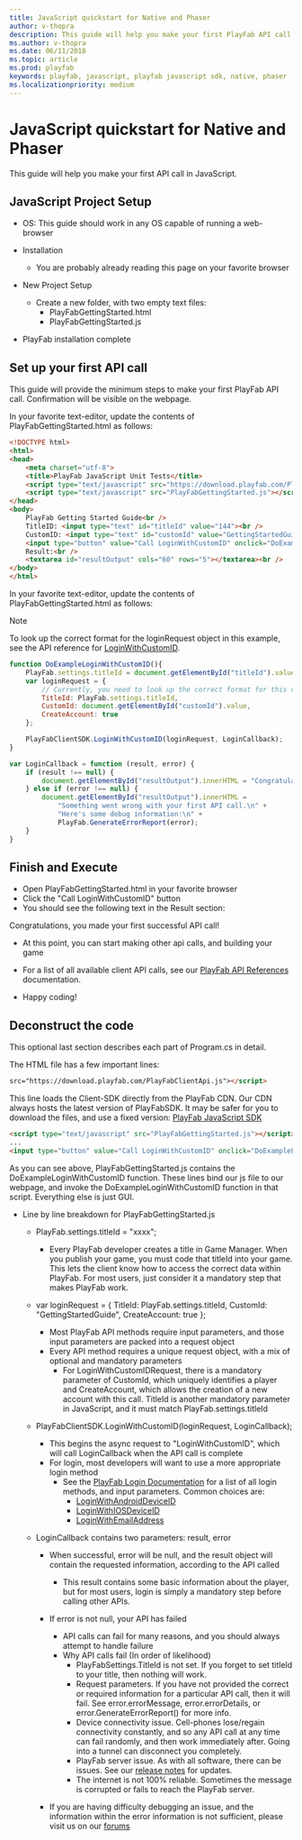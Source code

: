 ```yaml
---
title: JavaScript quickstart for Native and Phaser
author: v-thopra
description: This guide will help you make your first PlayFab API call in JavaScript.
ms.author: v-thopra
ms.date: 06/11/2018
ms.topic: article
ms.prod: playfab
keywords: playfab, javascript, playfab javascript sdk, native, phaser
ms.localizationpriority: medium
---
```


# JavaScript quickstart for Native and Phaser

This guide will help you make your first API call in JavaScript.

## JavaScript Project Setup

- OS: This guide should work in any OS capable of running a web-browser
- Installation
  - You are probably already reading this page on your favorite browser

- New Project Setup
  - Create a new folder, with two empty text files:
    - PlayFabGettingStarted.html
    - PlayFabGettingStarted.js

- PlayFab installation complete

## Set up your first API call

This guide will provide the minimum steps to make your first PlayFab API call. Confirmation will be visible on the webpage.

In your favorite text-editor, update the contents of PlayFabGettingStarted.html as follows:

```html
<!DOCTYPE html>
<html>
<head>
    <meta charset="utf-8">
    <title>PlayFab JavaScript Unit Tests</title>
    <script type="text/javascript" src="https://download.playfab.com/PlayFabClientApi.js"></script>
    <script type="text/javascript" src="PlayFabGettingStarted.js"></script>
</head>
<body>
    PlayFab Getting Started Guide<br />
    TitleID: <input type="text" id="titleId" value="144"><br />
    CustomID: <input type="text" id="customId" value="GettingStartedGuide"><br />
    <input type="button" value="Call LoginWithCustomID" onclick="DoExampleLoginWithCustomID()"><br />
    Result:<br />
    <textarea id="resultOutput" cols="60" rows="5"></textarea><br />
</body>
</html>
```

In your favorite text-editor, update the contents of PlayFabGettingStarted.html as follows:

> [!NOTE]
> To look up the correct format for the loginRequest object in this example, see the API reference for [LoginWithCustomID](xref:titleid.playfabapi.com.client.authentication.loginwithcustomid).

```javascript
function DoExampleLoginWithCustomID(){
    PlayFab.settings.titleId = document.getElementById("titleId").value;
    var loginRequest = {
        // Currently, you need to look up the correct format for this object in the API reference for LoginWithCustomID.
        TitleId: PlayFab.settings.titleId,
        CustomId: document.getElementById("customId").value,
        CreateAccount: true
    };

    PlayFabClientSDK.LoginWithCustomID(loginRequest, LoginCallback);
}

var LoginCallback = function (result, error) {
    if (result !== null) {
        document.getElementById("resultOutput").innerHTML = "Congratulations, you made your first successful API call!";
    } else if (error !== null) {
        document.getElementById("resultOutput").innerHTML =
            "Something went wrong with your first API call.\n" +
            "Here's some debug information:\n" +
            PlayFab.GenerateErrorReport(error);
    }
}
```

## Finish and Execute

- Open PlayFabGettingStarted.html in your favorite browser
- Click the "Call LoginWithCustomID" button
- You should see the following text in the Result section:

Congratulations, you made your first successful API call!

- At this point, you can start making other api calls, and building your game
- For a list of all available client API calls, see our [PlayFab API References](../../api-references/index.md) documentation.

- Happy coding!

## Deconstruct the code

This optional last section describes each part of Program.cs in detail.

The HTML file has a few important lines:

```html
src="https://download.playfab.com/PlayFabClientApi.js"></script>
```

This line loads the Client-SDK directly from the PlayFab CDN. Our CDN always hosts the latest version of PlayFabSDK. It may be safer for you to download the files, and use a fixed version: [PlayFab JavaScript SDK](https://api.playfab.com/downloads/javascript)

```html
<script type="text/javascript" src="PlayFabGettingStarted.js"></script>
...
<input type="button" value="Call LoginWithCustomID" onclick="DoExampleLoginWithCustomID()"><br />
```

As you can see above, PlayFabGettingStarted.js contains the DoExampleLoginWithCustomID function. These lines bind our js file to our webpage, and invoke the DoExampleLoginWithCustomID function in that script. Everything else is just GUI.

- Line by line breakdown for PlayFabGettingStarted.js
  - PlayFab.settings.titleId = "xxxx";
    - Every PlayFab developer creates a title in Game Manager. When you publish your game, you must code that titleId into your game. This lets the client know how to access the correct data within PlayFab. For most users, just consider it a mandatory step that makes PlayFab work.

  - var loginRequest = { TitleId: PlayFab.settings.titleId, CustomId: "GettingStartedGuide", CreateAccount: true };
    - Most PlayFab API methods require input parameters, and those input parameters are packed into a request object
    - Every API method requires a unique request object, with a mix of optional and mandatory parameters
      - For LoginWithCustomIDRequest, there is a mandatory parameter of CustomId, which uniquely identifies a player and CreateAccount, which allows the creation of a new account with this call. TitleId is another mandatory parameter in JavaScript, and it must match PlayFab.settings.titleId

  - PlayFabClientSDK.LoginWithCustomID(loginRequest, LoginCallback);
    - This begins the async request to "LoginWithCustomID", which will call LoginCallback when the API call is complete
    - For login, most developers will want to use a more appropriate login method
      - See the [PlayFab Login Documentation](xref:titleid.playfabapi.com.client.authentication) for a list of all login methods, and input parameters. Common choices are:
        - [LoginWithAndroidDeviceID](xref:titleid.playfabapi.com.client.authentication.loginwithandroiddeviceid)
        - [LoginWithIOSDeviceID](xref:titleid.playfabapi.com.client.authentication.loginwithiosdeviceid)
        - [LoginWithEmailAddress](xref:titleid.playfabapi.com.client.authentication.loginwithemailaddress)

  - LoginCallback contains two parameters: result, error
    - When successful, error will be null, and the result object will contain the requested information, according to the API called
      - This result contains some basic information about the player, but for most users, login is simply a mandatory step before calling other APIs.

    - If error is not null, your API has failed
      - API calls can fail for many reasons, and you should always attempt to handle failure
      - Why API calls fail (In order of likelihood)
        - PlayFabSettings.TitleId is not set. If you forget to set titleId to your title, then nothing will work.
        - Request parameters. If you have not provided the correct or required information for a particular API call, then it will fail. See error.errorMessage, error.errorDetails, or error.GenerateErrorReport() for more info.
        - Device connectivity issue. Cell-phones lose/regain connectivity constantly, and so any API call at any time can fail randomly, and then work immediately after. Going into a tunnel can disconnect you completely.
        - PlayFab server issue. As with all software, there can be issues. See our [release notes](../../release-notes/index.md) for updates.
        - The internet is not 100% reliable. Sometimes the message is corrupted or fails to reach the PlayFab server.

    - If you are having difficulty debugging an issue, and the information within the error information is not sufficient, please visit us on our [forums](https://community.playfab.com/index.html)
